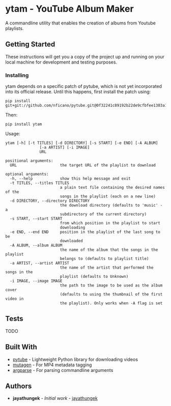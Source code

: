 # ytam - YouTube Album Maker

A commandline utility that enables the creation of albums from Youtube playlists.

## Getting Started

These instructions will get you a copy of the project up and running on your local machine for development and testing purposes. <!-- See deployment for notes on how to deploy the project on a live system. -->
<!-- 
### Prerequisites



```

``` -->

### Installing
ytam depends on a specific patch of pytube, which is not yet incorporated into its official release. Until this happens, first install the patch using:

```
pip install git+git://github.com/nficano/pytube.git@0f32241c89192b22de9cfbfee1303a1bcee18bd3
```

Then:

```
pip install ytam
```

Usage:

```
ytam [-h] [-t TITLES] [-d DIRECTORY] [-s START] [-e END] [-A ALBUM]
               [-a ARTIST] [-i IMAGE]
               URL

positional arguments:
  URL                   the target URL of the playlist to download

optional arguments:
  -h, --help            show this help message and exit
  -t TITLES, --titles TITLES
                        a plain text file containing the desired names of the
                        songs in the playlist (each on a new line)
  -d DIRECTORY, --directory DIRECTORY
                        the download directory (defaults to 'music' - a
                        subdirectory of the current directory)
  -s START, --start START
                        from which position in the playlist to start
                        downloading
  -e END, --end END     position in the playlist of the last song to be
                        downloaded
  -A ALBUM, --album ALBUM
                        the name of the album that the songs in the playlist
                        belongs to (defaults to playlist title)
  -a ARTIST, --artist ARTIST
                        the name of the artist that performed the songs in the
                        playlist (defaults to Unknown)
  -i IMAGE, --image IMAGE
                        the path to the image to be used as the album cover
                        (defaults to using the thumbnail of the first video in
                        the playlist). Only works when -A flag is set 
```

## Tests
TODO
<!-- ## Running the tests

Explain how to run the automated tests for this system

### Break down into end to end tests

Explain what these tests test and why

```
Give an example
```

### And coding style tests

Explain what these tests test and why

```
Give an example
```

## Deployment

Add additional notes about how to deploy this on a live system -->

## Built With

* [pytube](http://github.com/nficano/pytube.git) - Lightweight Python library for downloading videos
* [mutagen](https://mutagen.readthedocs.io/en/latest/api/mp4.html) - For MP4 metadata tagging
* [argparse](https://docs.python.org/3/library/argparse.html) - For parsing commandline arguments
<!-- ## Contributing

Please read [CONTRIBUTING.md](https://gist.github.com/PurpleBooth/b24679402957c63ec426) for details on our code of conduct, and the process for submitting pull requests to us.

## Versioning

We use [SemVer](http://semver.org/) for versioning. For the versions available, see the [tags on this repository](https://github.com/your/project/tags). 
 -->
## Authors

* **jayathungek** - *Initial work* - [jayathungek](https://github.com/jayathungek)

<!-- See also the list of [contributors](https://github.com/your/project/contributors) who participated in this project. -->

<!-- ## License

This project is licensed under the MIT License - see the [LICENSE.md](LICENSE.md) file for details -->

<!-- ## Acknowledgments

* Hat tip to anyone whose code was used
* Inspiration
* etc
 -->
